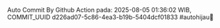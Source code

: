 Auto Commit By Github Action pada: 2025-08-05 01:36:02 WIB, COMMIT_UUID d226ad07-5c86-4ea3-b19b-5404dcf01833 #autohijau🗿
